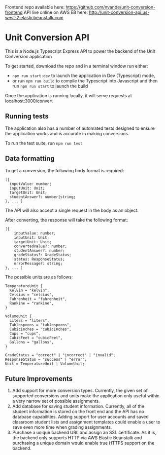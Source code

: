 Frontend repo available here: https://github.com/nvande/unit-conversion-frontend
API live online on AWS EB here: http://unit-conversion-api.us-west-2.elasticbeanstalk.com

# Unit Conversion API

This is a Node.js Typescript Express API to power the backend of the Unit Conversion application

To get started, download the repo and in a terminal window run either:
- `npm run start:dev` to launch the application in Dev (Typescript) mode,
- or run `npm run build` to compile the Typescript into Javascript and then run `npm run start` to launch the build

Once the application is running locally, it will serve requests at localhost:3000/convert

## Running tests

The application also has a number of automated tests designed to ensure the application works and is accurate in making conversions.

To run the test suite, run `npm run test`

## Data formatting

To get a conversion, the following body format is required:
```
[{
  inputValue: number;
  inputUnit: Unit;
  targetUnit: Unit;
  studentAnswer?: number|string;
}, ... ]
```

The API will also accept a single request in the body as an object.

After converting, the response will take the following format:
```
[{
    inputValue: number;
    inputUnit: Unit;
    targetUnit: Unit;
    convertedValue?: number;
    studentAnswer?: number;
    gradeStatus?: GradeStatus;
    status: ResponseStatus;
    errorMessage?: string;
}, ... ]
```

The possible units are as follows:
```
TemperatureUnit {
  Kelvin = "kelvin",
  Celsius = "celsius",
  Fahrenheit = "fahrenheit",
  Rankine = "rankine",
}

VolumeUnit {
  Liters = "liters",
  Tablespoons = "tablespoons",
  CubicInches = "cubicInches",
  Cups = "cups",
  CubicFeet = "cubicFeet",
  Gallons = "gallons",
}

GradeStatus = "correct" | "incorrect" | "invalid";
ResponseStatus = "success" | "error";
Unit = TemperatureUnit | VolumeUnit;

```

## Future Improvements
1. Add support for more conversion types. Currently, the given set of supported conversions and units make the application only useful within a very narrow set of possible assignments.
2. Add database for saving student information. Currently, all of the student information is stored on the front end and the API has no database capabilities. Adding support for user accounts and saved classroom student lists and assignment templates could enable a user to save even more time when grading assignments.
3. Purchase a unique backend URL and assign an SSL certificate. As it is, the backend only supports HTTP via AWS Elastic Beanstalk and purchasing a unique domain would enable true HTTPS support on the backend. 
